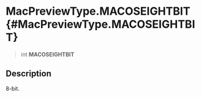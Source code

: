 MacPreviewType.MACOSEIGHTBIT {#MacPreviewType.MACOSEIGHTBIT}
============================

> int **MACOSEIGHTBIT**

Description
-----------

8-bit.
